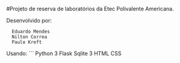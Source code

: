 #Projeto de reserva de laboratórios da Etec Polivalente Americana.

  Desenvolvido por:
  ```
    Eduardo Mendes
    Nilton Correa
    Paulo Kreft
  ```
  Usando:
    ```
    Python 3
    Flask
    Sqlite 3
    HTML
    CSS
  ```
